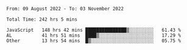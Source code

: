 
<!--START_SECTION:waka-->

```text
From: 09 August 2022 - To: 03 November 2022

Total Time: 242 hrs 5 mins

JavaScript   148 hrs 42 mins ███████████████▒░░░░░░░░░   61.43 %
AL           41 hrs 51 mins  ████▒░░░░░░░░░░░░░░░░░░░░   17.29 %
Other        13 hrs 54 mins  █▒░░░░░░░░░░░░░░░░░░░░░░░   05.75 %
```

<!--END_SECTION:waka-->











